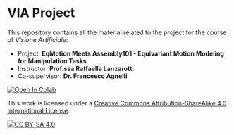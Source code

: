 # VIA Project

This repository contains all the material related to the project for the course of <i>Visione Artificiale</i>:
<ul>
  <li>Project: <b>EqMotion Meets Assembly101 - Equivariant Motion Modeling for Manipulation Tasks</b>
  <li>Instructor: <b>Prof.ssa Raffaella Lanzarotti</b>
  <li>Co-supervisor: <b>Dr. Francesco Agnelli</b>
</ul>

[![Open In Colab](https://colab.research.google.com/assets/colab-badge.svg)](https://colab.research.google.com/github/MatteoOnger/VIA_Project/blob/main/VIA_EQM.ipynb)

This work is licensed under a
[Creative Commons Attribution-ShareAlike 4.0 International License][cc-by-sa].

[![CC BY-SA 4.0][cc-by-sa-image]][cc-by-sa]

[cc-by-sa]: http://creativecommons.org/licenses/by-sa/4.0/
[cc-by-sa-image]: https://licensebuttons.net/l/by-sa/4.0/88x31.png
[cc-by-sa-shield]: https://img.shields.io/badge/License-CC%20BY--SA%204.0-lightgrey.svg
